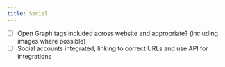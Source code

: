 ```yaml
---
title: Social
---
```


- [ ] Open Graph tags included across website and appropriate? (including images where possible)
- [ ] Social accounts integrated, linking to correct URLs and use API for integrations

